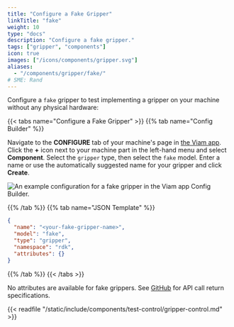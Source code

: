 ```yaml
---
title: "Configure a Fake Gripper"
linkTitle: "fake"
weight: 10
type: "docs"
description: "Configure a fake gripper."
tags: ["gripper", "components"]
icon: true
images: ["/icons/components/gripper.svg"]
aliases:
  - "/components/gripper/fake/"
# SME: Rand
---
```


Configure a `fake` gripper to test implementing a gripper on your machine without any physical hardware:

{{< tabs name="Configure a Fake Gripper" >}}
{{% tab name="Config Builder" %}}

Navigate to the **CONFIGURE** tab of your machine's page in [the Viam app](https://app.viam.com).
Click the **+** icon next to your machine part in the left-hand menu and select **Component**.
Select the `gripper` type, then select the `fake` model.
Enter a name or use the automatically suggested name for your gripper and click **Create**.

![An example configuration for a fake gripper in the Viam app Config Builder.](/components/gripper/fake-gripper-ui-config.png)

{{% /tab %}}
{{% tab name="JSON Template" %}}

```json {class="line-numbers linkable-line-numbers"}
{
  "name": "<your-fake-gripper-name>",
  "model": "fake",
  "type": "gripper",
  "namespace": "rdk",
  "attributes": {}
}
```

{{% /tab %}}
{{< /tabs >}}

No attributes are available for fake grippers.
See [GitHub](https://github.com/viamrobotics/rdk/blob/main/components/gripper/fake/gripper.go) for API call return specifications.

{{< readfile "/static/include/components/test-control/gripper-control.md" >}}
